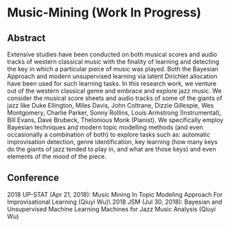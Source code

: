 # Music-Mining (Work In Progress)

## Abstract
Extensive studies have been conducted on both musical scores and audio tracks of western classical music with the finality of learning and detecting the key in which a particular piece of music was played. Both the Bayesian Approach and modern unsupervised learning via latent Dirichlet allocation have been used for such learning tasks. In this research work, we venture out of the western classical genre and embrace and explore jazz music. We consider the musical score sheets and audio tracks of some of the giants of jazz like Duke Ellington, Miles Davis, John Coltrane, Dizzie Gillespie, Wes Montgomery, Charlie Parker, Sonny Rollins, Louis Armstrong (Instrumental), Bill Evans, Dave Brubeck, Thelonious Monk (Pianist). We specifically employ Bayesian techniques and modern topic modelling methods (and even occasionally a combination of both) to explore tasks such as: automatic improvisation detection, genre identification, key learning (how many keys do the giants of jazz tended to play in, and what are those keys) and even elements of the mood of the piece.  

## Conference
2018 UP-STAT (Apr 21, 2018): Music Mining In Topic Modeling Approach For Improvisational Learning (Qiuyi Wu)\\
2018 JSM (Jul 30, 2018): Bayesian and Unsupervised Machine Learning Machines for Jazz Music Analysis (Qiuyi Wu)
